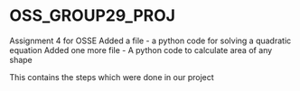# OSS_GROUP29_PROJ
Assignment 4 for OSSE
Added a file - a python code for solving a quadratic equation
Added one more file - A python code to calculate area of any shape

This contains the steps which were done in our project
